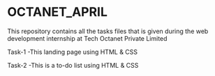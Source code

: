 # OCTANET_APRIL
This repository contains all the tasks files that is given during the web development internship at Tech
Octanet Private Limited

Task-1 
-This landing page using HTML & CSS

Task-2
-This is a to-do list using HTML & CSS
